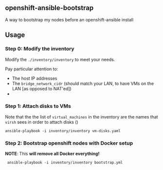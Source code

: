 ## openshift-ansible-bootstrap

A way to bootstrap my nodes before an openshift-ansible install

## Usage

### Step 0: Modify the inventory 

Modify the `./inventory/inventory` to meet your needs.

Pay particular attention to:

* The host IP addresses
* The `bridge_network_cidr` (should match your LAN, to have VMs on the LAN [as opposed to NAT'ed])
* 

### Step 1: Attach disks to VMs

Note that the the list of `virtual_machines` in the inventory are the names that `virsh` sees in order to attach disks ()

    ansible-playbook -i inventory/inventory vm-disks.yaml

### Step 2: Bootstrap openshift nodes with Docker setup

**NOTE**: This **will remove all Docker everything!**

     ansible-playbook -i inventory/inventory bootstrap.yml




